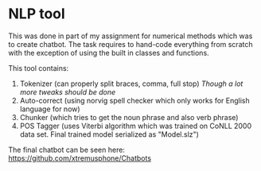 # NLP tool
This was done in part of my assignment for numerical methods which was to create chatbot.
The task requires to hand-code everything from scratch with the exception of using the built in classes and functions.

This tool contains:
1. Tokenizer (can properly split braces, comma, full stop) *Though a lot more tweaks should be done*
2. Auto-correct (using norvig spell checker which only works for English language for now)
3. Chunker (which tries to get the noun phrase and also verb phrase)
4. POS Tagger (uses Viterbi algorithm which was trained on CoNLL 2000 data set. Final trained model serialized as "Model.slz")

The final chatbot can be seen here:
https://github.com/xtremusphone/Chatbots
